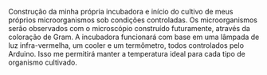Construção da minha própria incubadora e início do cultivo de meus próprios microorganismos sob condições controladas. Os microorganismos serão observados com o microscópio construído futuramente, através da coloração de Gram. A incubadora funcionará com base em uma lâmpada de luz infra-vermelha, um cooler e um termômetro, todos controlados pelo Arduino. Isso me permitirá manter a temperatura ideal para cada tipo de organismo cultivado.
